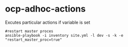 ocp-adhoc-actions
=========

Excutes particular actions if variable is set

```
#restart master proces
ansible-playbook -i inventory site.yml -l dev -s -k -e "restart_master_proc=true"
```

